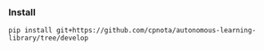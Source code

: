 ### Install

```
pip install git+https://github.com/cpnota/autonomous-learning-library/tree/develop
```
